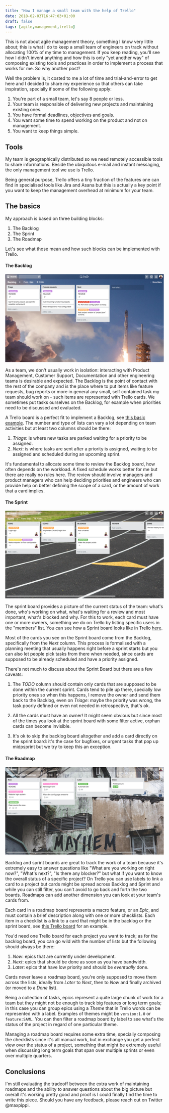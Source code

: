 ```yaml
---
title: "How I manage a small team with the help of Trello"
date: 2018-02-03T16:47:03+01:00
draft: false
tags: [agile,management,trello]
---
```


This is not about agile management theory, something I know very little about; this is what I do to keep a small team of engineers on track without allocating 100% of my time to management. If you keep reading, you'll see how I didn't invent anything and how this is only "yet another way" of composing existing tools and practices in order to implement a process that works for me. So why another post?

Well the problem is, it costed to me a lot of time and trial-and-error to get here and I decided to share my experience so that others can take inspiration, specially if some of the following apply:

1. You're part of a small team, let's say 8 people or less.
2. Your team is responsible of delivering new projects and maintaining existing ones.
3. You have formal deadlines, objectives and goals.
4. You want some time to spend working on the product and not on management.
5. You want to keep things simple.

## Tools

My team is geographically distributed so we need remotely accessible tools to share informations. Beside the ubiquitous e-mail and instant messaging, the only management tool we use is Trello.

Being general purpose, Trello offers a tiny fraction of the features one can find in specialised tools like Jira and Asana but this is actually a key point if you want to keep the management overhead at minimum for your team.

## The basics

My approach is based on three building blocks:

1. The Backlog
2. The Sprint
3. The Roadmap

Let's see what those mean and how such blocks can be implemented with Trello.

#### The Backlog

![the Backlog in Trello](/images/rmsuypnd3poxy7vzhky8.png)

As a team, we don't usually work in isolation: interacting with Product Management, Customer Support, Documentation and other engineering teams is desirable and expected. The Backlog is the point of contact with the rest of the company and is the place where to put items like feature requests, bug reports or more in general any small, self contained task my team should work on - such items are represented with Trello cards. We sometimes put tasks ourselves on the Backlog, for example when priorities need to be discussed and evaluated.

A Trello board is a perfect fit to implement a Backlog, see [this basic example](https://trello.com/b/0A4qO3OV/backlog). The number and type of lists can vary a lot depending on team activities but at least two columns should be there:

1. _Triage_: is where new tasks are parked waiting for a priority to be assigned.
2. _Next_: is where tasks are sent after a priority is assigned, waiting to be assigned and scheduled during an upcoming sprint.

It's fundamental to allocate some time to review the Backlog board, how often depends on the workload. A fixed schedule works better for me but there are really no rules here. The review should involve managers and product managers who can help deciding priorities and engineers who can provide help on better defining the scope of a card, or the amount of work that a card implies.

#### The Sprint

![the Sprint in Trello](/images/uzr6iot6nyegr8d1fvhe.png)

The sprint board provides a picture of the current status of the team: what's done, who's working on what, what's waiting for a review and most important, what's blocked and why. For this to work, each card must have one or more owners, something we do on Trello by listing specific users in the "members" list. You can see how a Sprint board looks like in Trello [here](https://trello.com/b/zFlf1VII/sprint).

Most of the cards you see on the Sprint board come from the Backlog, specifically from the _Next_ column. This process is formalised with a planning meeting that usually happens right before a sprint starts but you can also let people pick tasks from there when needed, since cards are supposed to be already scheduled and have a priority assigned.

There's not much to discuss about the Sprint Board but there are a few caveats:

1. The _TODO_ column should contain only cards that are supposed to be done within the current sprint. Cards tend to pile up there, specially low priority ones so when this happens, I remove the owner and send them back to the Backlog, even on _Triage_: maybe the priority was wrong, the task poorly defined or even not needed in retrospective, that's ok.

2. All the cards must have an owner! It might seem obvious but since most of the times you look at the sprint board with some filter active, orphan cards can become invisible.

3. It's ok to skip the backlog board altogether and add a card directly on the sprint board: it's the case for bugfixes, or urgent tasks that pop up midpsprint but we try to keep this an exception.

#### The Roadmap

![A roadmap in Trello](/images/38wlg3osr3dxpmbwip9z.png)

Backlog and sprint boards are great to track the work of a team because it's extremely easy to answer questions like "What are you working on right now?", "What's next?", "Is there any blocker?" but what if you want to know the overall status of a specific project? On Trello you can use labels to link a card to a project but cards might be spread across Backlog and Sprint and while you can still filter, you can't avoid to go back and forth the two boards. Roadmaps can add another dimension you can look at your team's cards from.

Each card in a roadmap board represents a macro feature, or an _Epic_, and must contain a brief description along with one or more checklists. Each item in a checklist is a link to a card that might be in the backlog or the sprint board, see [this Trello board](https://trello.com/b/WTSoEcD1/project-mayhem-roadmap) for an example.

You'd need one Trello board for each project you want to track; as for the backlog board, you can go wild with the number of lists but the following should always be there:

1. _Now_: epics that are currently under development.
2. _Next_: epics that should be done as soon as you have bandwidth.
3. _Later_: epics that have low priority and should be _eventually_ done.

Cards never leave a roadmap board, you're only supposed to move them across the lists, ideally from _Later_ to _Next_, then to _Now_ and finally archived (or moved to a _Done_ list).

Being a collection of tasks, epics represent a quite large chunk of work for a team but they might not be enough to track big features or long term goals; in this case you can group epics using a _Theme_ that in Trello words can be represented with a label. Examples of themes might be `version:1.0` or `feature:SAML`. You can then filter a roadmap board by label to see what's the status of the project in regard of one particular theme.

Managing a roadmap board requires some extra time, specially composing the checklists since it's all manual work, but in exchange you get a perfect view over the status of a project, something that might be extremely useful when discussing long term goals that span over multiple sprints or even over multiple quarters.

## Conclusions

I'm still evaluating the tradeoff between the extra work of maintaining roadmaps and the ability to answer questions about the big picture but overall it's working pretty good and proof is I could finally find the time to write this piece. Should you have any feedback, please reach out on Twitter @maxpippi.
